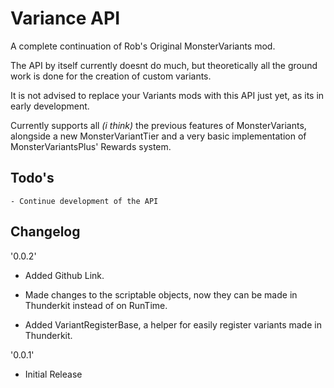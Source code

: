 # Variance API

A complete continuation of Rob's Original MonsterVariants mod.


The API by itself currently doesnt do much, but theoretically all the ground work is done for the creation of custom variants.

It is not advised to replace your Variants mods with this API just yet, as its in early development.

Currently supports all *(i think)* the previous features of MonsterVariants, alongside a new MonsterVariantTier and a very basic implementation of MonsterVariantsPlus' Rewards system.

## Todo's

	- Continue development of the API


## Changelog
'0.0.2'

* Added Github Link.

* Made changes to the scriptable objects, now they can be made in Thunderkit instead of on RunTime.

* Added VariantRegisterBase, a helper for easily register variants made in Thunderkit.

'0.0.1'

* Initial Release